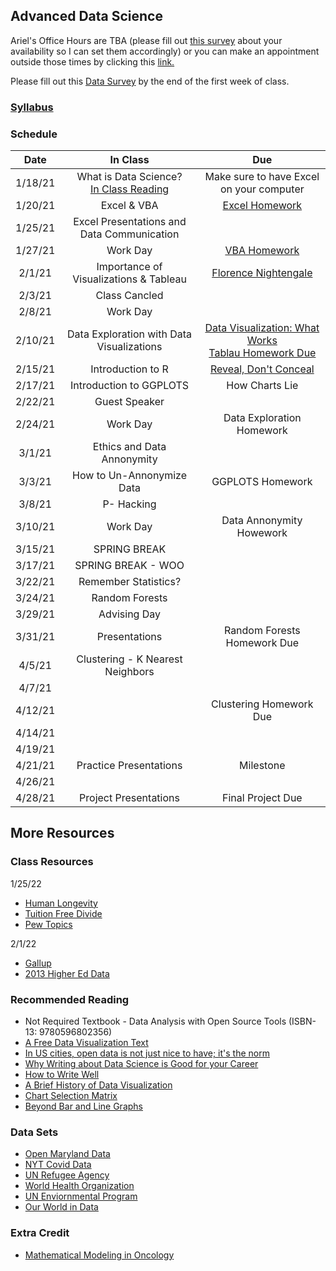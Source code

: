 ## Advanced Data Science 

Ariel's Office Hours are TBA (please fill out [this survey](https://docs.google.com/forms/d/1jc2dXeU9GJZOfAxPFntLP7bNMJ5hwgOVPXl3L9O_x4Y/edit) about your availability so I can set them accordingly) or you can make an appointment outside those times by clicking this [link.](https://calendar.google.com/calendar/u/0/selfsched?sstoken=UUFwT2R0NWJJNk1ffGRlZmF1bHR8YzhhMzM4NmIyYWYyN2I1ZjE1NDBkODkzNDcxNzBlZTA)

Please fill out this [Data Survey](https://forms.gle/3fp11BtWCaWenGJr6) by the end of the first week of class.

### [Syllabus](Syllabus.pdf)

### Schedule

| Date    | In Class | Due |
| :---:   | :---: |:---: |
| 1/18/21 | What is Data Science? <br> [In Class Reading](http://jse.amstat.org/v23n2/witmer.pdf)| Make sure to have Excel on your computer |
| 1/20/21 | Excel & VBA  | [Excel Homework](https://docs.google.com/document/d/1g8eOYNe9sDmrstRgvFRZBskxjaIaD7Za4lFXSgPPkVw/edit) |
| 1/25/21 | Excel Presentations and Data Communication ||
| 1/27/21 | Work Day | [VBA Homework](https://docs.google.com/document/d/1bTkmUon_Kq6_DupNw2Szh-T4rFGqzeA2aIIBy7m1yhk/edit) |
| 2/1/21  | Importance of Visualizations & Tableau  | [Florence Nightengale](https://docs.google.com/forms/d/1FBgScIpV9Vpa-jb1nlWuoCqOxFE7v5SmQtacpFHpIq8/edit) |
| 2/3/21  | Class Cancled  |  |
| 2/8/21  | Work Day   |  |
| 2/10/21 | Data Exploration with Data Visualizations| [Data Visualization: What Works](https://docs.google.com/forms/d/1JJ3pD4m_kvgERvRMuFSiDxglcJmNxvg1N8fegM7ubyA/edit)<br> [Tablau Homework Due](https://docs.google.com/document/d/1bta4t39rpvl-kXgO2pmZPGypWnYyBbiyzCPek9kxv9E/edit#) |
| 2/15/21 | Introduction to R | [Reveal, Don't Conceal](https://forms.gle/whPpC55iAAqnpVzb7)|
| 2/17/21 | Introduction to GGPLOTS | How Charts Lie |
| 2/22/21 | Guest Speaker ||
| 2/24/21 | Work Day | Data Exploration Homework |
| 3/1/21  | Ethics and Data Annonymity |  |
| 3/3/21  | How to Un-Annonymize Data  | GGPLOTS Homework|
| 3/8/21  | P- Hacking |  |
| 3/10/21 | Work Day| Data Annonymity Howework |
| 3/15/21 | SPRING BREAK |  |
| 3/17/21 | SPRING BREAK - WOO |  |
| 3/22/21 | Remember Statistics?    |  |
| 3/24/21 | Random Forests | |
| 3/29/21 | Advising Day    | |
| 3/31/21 | Presentations  | Random Forests Homework Due |
| 4/5/21  | Clustering - K Nearest Neighbors   |  |
| 4/7/21  |  |  |
| 4/12/21 |  | Clustering Homework Due |
| 4/14/21 |  | |
| 4/19/21 |  | |
| 4/21/21 | Practice Presentations | Milestone |
| 4/26/21 |  | |
| 4/28/21 | Project Presentations | Final Project Due |

## More Resources

### Class Resources

1/25/22
- [Human Longevity](https://rss.onlinelibrary.wiley.com/doi/epdf/10.1111/1740-9713.01582)
- [Tuition Free Divide](https://www.pewresearch.org/fact-tank/2021/08/11/democrats-overwhelmingly-favor-free-college-tuition-while-republicans-are-divided-by-age-education/)
- [Pew Topics](https://www.pewresearch.org/topics-categorized/)

2/1/22
- [Gallup](https://www.gallup.com/home.aspx)
- [2013 Higher Ed Data](https://github.com/arielcwebster/DataScience/blob/main/IPEDS_data.xlsx)

### Recommended Reading

- Not Required Textbook - Data Analysis with Open Source Tools (ISBN-13: 9780596802356)
- [A Free Data Visualization Text](https://mschermann.github.io/data_viz_reader/introduction.html)
- [In US cities, open data is not just nice to have; it's the norm](https://www.theguardian.com/local-government-network/2013/oct/21/open-data-us-san-francisco)
- [Why Writing about Data Science is Good for your Career](https://towardsdatascience.com/the-most-important-part-of-a-data-science-project-is-writing-a-blog-post-50715f37833a)
- [How to Write Well](https://towardsdatascience.com/get-better-in-data-science-writing-and-the-opportunities-will-grow-9d37fdada262)
- [A Brief History of Data Visualization](https://www.datavis.ca/papers/hbook.pdf)
- [Chart Selection Matrix](http://www.perceptualedge.com/articles/misc/Graph_Selection_Matrix.pdf)
- [Beyond Bar and Line Graphs](https://journals.plos.org/plosbiology/article?id=10.1371/journal.pbio.1002128#)


### Data Sets
- [Open Maryland Data](https://gopi.maryland.gov/)
- [NYT Covid Data](https://github.com/nytimes/covid-19-data)
- [UN Refugee Agency](https://www.unhcr.org/en-us/data.html)
- [World Health Organization](https://www.who.int/data/collections)
- [UN Enviornmental Program](https://www.unep.org/publications-data)
- [Our World in Data](https://ourworldindata.org/)

### Extra Credit
- [Mathematical Modeling in Oncology](https://docs.google.com/document/d/129lyUnsdJ5sv-qlDvwtha_m1PqcKj_WE29m__gmIRdk/edit)
